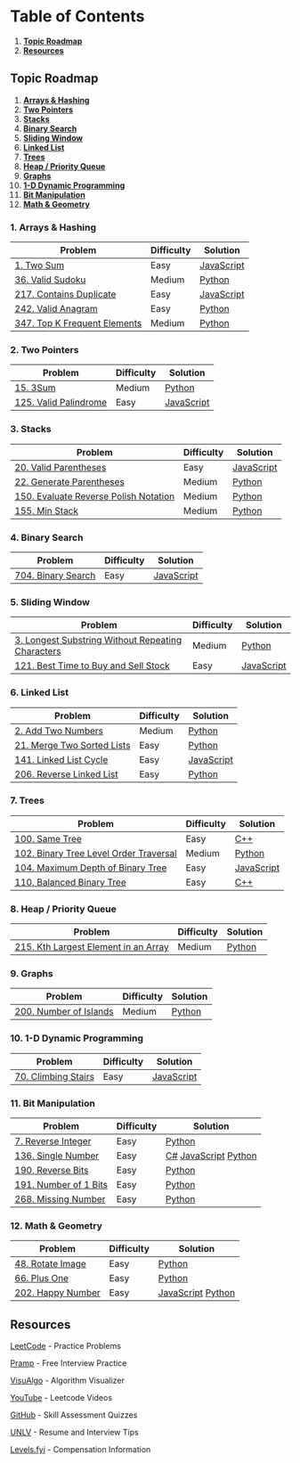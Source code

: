 # Table of Contents

1. [**Topic Roadmap**](#topic-roadmap)
2. [**Resources**](#resources)

<a id="topic-roadmap"></a>
## Topic Roadmap

1. [**Arrays & Hashing**](#arrays-hashing)
2. [**Two Pointers**](#two-pointers)
3. [**Stacks**](#stacks)
4. [**Binary Search**](#binary-search)
5. [**Sliding Window**](#sliding-window)
6. [**Linked List**](#linked-list)
7. [**Trees**](#trees)
8. [**Heap / Priority Queue**](#heap-priority-queue)
9. [**Graphs**](#graphs)
10. [**1-D Dynamic Programming**](#1-d-dp)
11. [**Bit Manipulation**](#bit-manipulation)
12. [**Math & Geometry**](#math-geometry)

<a id="arrays-hashing"></a>
### 1. Arrays & Hashing

|Problem|Difficulty|Solution|
|-|-|-
|[1. Two Sum](https://leetcode.com/problems/two-sum/)|Easy|[JavaScript](./2023/Leetcode/2sum.js)
|[36. Valid Sudoku](https://leetcode.com/problems/valid-sudoku/)|Medium|[Python](./2023/Leetcode/problem36.py)
|[217. Contains Duplicate](https://leetcode.com/problems/contains-duplicate/)|Easy|[JavaScript](./2023/Leetcode/problem217.js)
|[242. Valid Anagram](https://leetcode.com/problems/valid-anagram/)|Easy|[Python](./2023/Leetcode/problem242.py)
|[347. Top K Frequent Elements](https://leetcode.com/problems/top-k-frequent-elements)|Medium|[Python](./2023/Leetcode/problem347.py)

<a id="two-pointers"></a>
### 2. Two Pointers

|Problem|Difficulty|Solution|
|-|-|-
|[15. 3Sum](https://leetcode.com/problems/3sum)|Medium|[Python](./2023/Leetcode/problem15.py)
|[125. Valid Palindrome](https://leetcode.com/problems/valid-palindrome/)|Easy|[JavaScript](./2023/Leetcode/problem125.js)

<a id="stacks"></a>
### 3. Stacks

|Problem|Difficulty|Solution|
|-|-|-
|[20. Valid Parentheses](https://leetcode.com/problems/valid-parentheses/)|Easy|[JavaScript](./2023/Leetcode/problem20.js)
|[22. Generate Parentheses](https://leetcode.com/problems/generate-parentheses/)|Medium|[Python](./2023/Leetcode/problem22.py)
|[150. Evaluate Reverse Polish Notation](https://leetcode.com/problems/evaluate-reverse-polish-notation/)|Medium|[Python](./2023/Leetcode/problem150.py)
|[155. Min Stack](https://leetcode.com/problems/min-stack/)|Medium|[Python](./2023/Leetcode/problem155.py)

<a id="binary-search"></a>
### 4. Binary Search

|Problem|Difficulty|Solution|
|-|-|-
|[704. Binary Search](https://leetcode.com/problems/valid-parentheses/)|Easy|[JavaScript](./2023/Leetcode/problem704.js)

<a id="sliding-window"></a>
### 5. Sliding Window

|Problem|Difficulty|Solution|
|-|-|-
|[3. Longest Substring Without Repeating Characters](https://leetcode.com/problems/longest-substring-without-repeating-characters/)|Medium|[Python](./2023/Leetcode/problem3.py)
|[121. Best Time to Buy and Sell Stock](https://leetcode.com/problems/best-time-to-buy-and-sell-stock/)|Easy|[JavaScript](./2023/Leetcode/problem121.js)

<a id="linked-list"></a>
### 6. Linked List

|Problem|Difficulty|Solution|
|-|-|-
|[2. Add Two Numbers](https://leetcode.com/problems/add-two-numbers/)|Medium|[Python](./2023/Leetcode/problem2.py)
|[21. Merge Two Sorted Lists](https://leetcode.com/problems/merge-two-sorted-lists/)|Easy|[Python](./2023/Leetcode/problem21.py)
|[141. Linked List Cycle](https://leetcode.com/problems/linked-list-cycle/)|Easy|[JavaScript](./2023/Leetcode/problem141.js)
|[206. Reverse Linked List](https://leetcode.com/problems/reverse-linked-list/)|Easy|[Python](./2023/Leetcode/problem206.js)

<a id="trees"></a>
### 7. Trees

|Problem|Difficulty|Solution|
|-|-|-
|[100. Same Tree](https://leetcode.com/problems/same-tree/)|Easy|[C++](./2022/Leetcode/problem100.cpp)
|[102. Binary Tree Level Order Traversal](https://leetcode.com/problems/same-tree/)|Medium|[Python](./2022/Leetcode/problem102.py)
|[104. Maximum Depth of Binary Tree](https://leetcode.com/problems/maximum-depth-of-binary-tree/)|Easy|[JavaScript](./2022/Leetcode/problem104.js)
|[110. Balanced Binary Tree](https://leetcode.com/problems/balanced-binary-tree/)|Easy|[C++](./2022/Leetcode/problem110.cpp)

<a id="heap-priority-queue"></a>
### 8. Heap / Priority Queue

|Problem|Difficulty|Solution|
|-|-|-
|[215. Kth Largest Element in an Array](https://leetcode.com/problems/kth-largest-element-in-an-array/)|Medium|[Python](./2023/Leetcode/problem215.py)

<a id="graphs"></a>
### 9. Graphs

|Problem|Difficulty|Solution|
|-|-|-
|[200. Number of Islands](https://leetcode.com/problems/number-of-islands/)|Medium|[Python](./2023/Leetcode/problem200.py)

<a id="1-d-dp"></a>
### 10. 1-D Dynamic Programming

|Problem|Difficulty|Solution|
|-|-|-
|[70. Climbing Stairs](https://leetcode.com/problems/climbing-stairs/)|Easy|[JavaScript](./2023/Leetcode/problem70.js)

<a id="bit-manipulation"></a>
### 11. Bit Manipulation

|Problem|Difficulty|Solution|
|-|-|-
[7. Reverse Integer](https://leetcode.com/problems/reverse-integer/)|Easy|[Python](./2023/Leetcode/problem7.py)
|[136. Single Number](https://leetcode.com/problems/single-number/)|Easy|[C#](./2023/Leetcode/problem136.cs) [JavaScript](./2023/Leetcode/problem136.js) [Python](./2023/Leetcode/problem136.py)
|[190. Reverse Bits](https://leetcode.com/problems/reverse-bits/)|Easy|[Python](./2023/Leetcode/problem190.py)
|[191. Number of 1 Bits](https://leetcode.com/problems/number-of-1-bits/)|Easy|[Python](./2023/Leetcode/problem191.py)
|[268. Missing Number](https://leetcode.com/problems/missing-number/)|Easy|[Python](./2023/Leetcode/problem268.py)

<a id="math-geometry"></a>
### 12. Math & Geometry

|Problem|Difficulty|Solution|
|-|-|-
[48. Rotate Image](https://leetcode.com/problems/rotate-image/)|Easy|[Python](./2023/Leetcode/problem48.py)
|[66. Plus One](https://leetcode.com/problems/plus-one/)|Easy|[Python](./2023/Leetcode/problem66.py)
|[202. Happy Number](https://leetcode.com/problems/happy-number/)|Easy|[JavaScript](./2023/Leetcode/problem202.js) [Python](./2023/Leetcode/problem202.py)

<a id="resources"></a>
## Resources

[LeetCode](https://leetcode.com) - Practice Problems

[Pramp](https://www.pramp.com/) - Free Interview Practice

[VisuAlgo](https://visualgo.net/en) - Algorithm Visualizer

[YouTube](https://www.youtube.com/@NeetCode) - Leetcode Videos

[GitHub](https://github.com/Ebazhanov/linkedin-skill-assessments-quizzes/tree/main) - Skill Assessment Quizzes

[UNLV](https://www.unlv.edu/engineering/jobs/resources) - Resume and Interview Tips

[Levels.fyi](https://www.levels.fyi) - Compensation Information 
